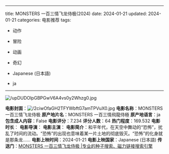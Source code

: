 
---
title: MONSTERS 一百三情飞龙侍极(2024)
date: 2024-01-21
updated: 2024-01-21
categories: 电影推荐
tags:

- 动作
- 冒险
- 动画
- 奇幻

- Japanese (日本語)
- ja
---

<img src="https://image.tmdb.org/t/p/original/upDUDOlpGBPGwV6A4vs0y2Whzg0.jpg" alt="/upDUDOlpGBPGwV6A4vs0y2Whzg0.jpg" title="/upDUDOlpGBPGwV6A4vs0y2Whzg0.jpg">

**电影封面**：<img src="https://image.tmdb.org/t/p/w200/2ciwOfaGH2TFYWbftG7amTPVuX0.jpg" alt="/2ciwOfaGH2TFYWbftG7amTPVuX0.jpg" title="/2ciwOfaGH2TFYWbftG7amTPVuX0.jpg">
**电影名称**：MONSTERS 一百三情飞龙侍极
**原产地片名**：MONSTERS 一百三情飛龍侍極
**原产地语言**：ja
**包含成人内容**：False
**电影评分**：7.234
**评分人数**：64
**热门程度**：169.532
**电影时长**：
**电影导演**：
**电影主演**：
**电影简介**：和平年代，在天空中舞动的“恐怖”，扰乱了时间的流动。“恐怖”的出现也意味着某一片土地的彻底毁灭。“恐怖”的化身就是那条龙……
**电影上映时间**：2024-01-21
**电影上映国家**：Japanese (日本語)
**传送门**：[MONSTERS 一百三情飞龙侍极 |专业的种子搜索、磁力链接搜索引擎](https://movie.amd794.com:2083/?search=MONSTERS%20%E4%B8%80%E7%99%BE%E4%B8%89%E6%83%85%E9%A3%9B%E9%BE%8D%E4%BE%8D%E6%A5%B5&ordering=&mode=match_phrase&page_size=10&page=1)

